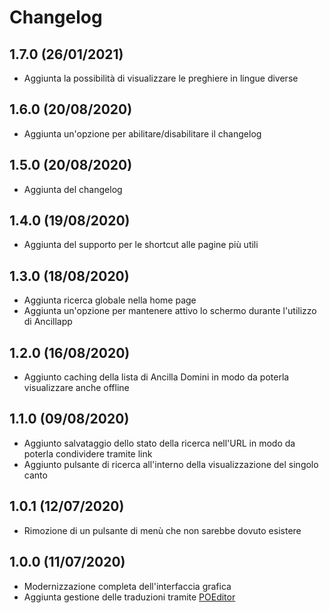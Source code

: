 # Changelog

## 1.7.0 (26/01/2021)

- Aggiunta la possibilità di visualizzare le preghiere in lingue diverse

## 1.6.0 (20/08/2020)

- Aggiunta un'opzione per abilitare/disabilitare il changelog

## 1.5.0 (20/08/2020)

- Aggiunta del changelog

## 1.4.0 (19/08/2020)

- Aggiunta del supporto per le shortcut alle pagine più utili

## 1.3.0 (18/08/2020)

- Aggiunta ricerca globale nella home page
- Aggiunta un'opzione per mantenere attivo lo schermo durante l'utilizzo di Ancillapp

## 1.2.0 (16/08/2020)

- Aggiunto caching della lista di Ancilla Domini in modo da poterla visualizzare anche offline

## 1.1.0 (09/08/2020)

- Aggiunto salvataggio dello stato della ricerca nell'URL in modo da poterla condividere tramite link
- Aggiunto pulsante di ricerca all'interno della visualizzazione del singolo canto

## 1.0.1 (12/07/2020)

- Rimozione di un pulsante di menù che non sarebbe dovuto esistere

## 1.0.0 (11/07/2020)

- Modernizzazione completa dell'interfaccia grafica
- Aggiunta gestione delle traduzioni tramite [POEditor](https://poeditor.com)
